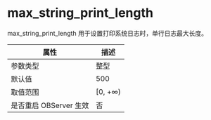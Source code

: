 max_string_print_length 
============================================

max_string_print_length 用于设置打印系统日志时，单行日志最大长度。


|      **属性**      |  **描述**  |
|------------------|----------|
| 参数类型             | 整型       |
| 默认值              | 500      |
| 取值范围             | \[0, +∞) |
| 是否重启 OBServer 生效 | 否        |



